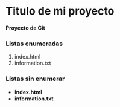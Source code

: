 # Titulo de mi proyecto
**Proyecto de Git**

### Listas enumeradas
[//]:# (Listas enumeradas)
1. index.html
2. information.txt

### Listas sin enumerar
[//]:# (Listas sin enumerar)
* **index.html**
* **information.txt**